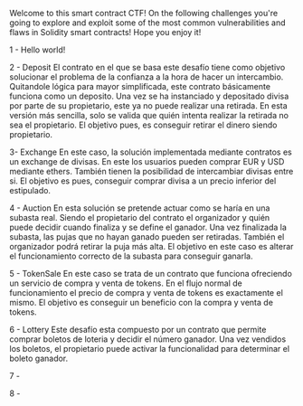 Welcome to this smart contract CTF!
On the following challenges you're going to explore and exploit some of the most common vulnerabilities and flaws in Solidity smart contracts!
Hope you enjoy it!

1 - Hello world!


2 - Deposit
El contrato en el que se basa este desafío tiene como objetivo solucionar el problema de la confianza a la hora de hacer un intercambio.
Quitandole lógica para mayor simplificada, este contrato básicamente funciona como un deposito. Una vez se ha instanciado y depositado
divisa por parte de su propietario, este ya no puede realizar una retirada. En esta versión más sencilla, solo se valida que quién intenta
realizar la retirada no sea el propietario. 
El objetivo pues, es conseguir retirar el dinero siendo propietario.

3- Exchange
En este caso, la solución implementada mediante contratos es un exchange de divisas. En este los usuarios pueden comprar EUR y USD mediante ethers. También tienen la posibilidad de intercambiar divisas entre si.
El objetivo es pues, conseguir comprar divisa a un precio inferior del estipulado.

4 - Auction
En esta solución se pretende actuar como se haría en una subasta real. Siendo el propietario del contrato el organizador y quién puede decidir
cuando finaliza y se define el ganador. Una vez finalizada la subasta, las pujas que no hayan ganado pueden ser retiradas. También el organizador podrá retirar la puja más alta.
El objetivo en este caso es alterar el funcionamiento correcto de la subasta para conseguir ganarla.

5 - TokenSale
En este caso se trata de un contrato que funciona ofreciendo un servicio de compra y venta de tokens. En el flujo normal de funcionamiento el precio de compra y venta de tokens es exactamente el mismo.
El objetivo es conseguir un beneficio con la compra y venta de tokens. 

6 - Lottery
Este desafío esta compuesto por un contrato que permite comprar boletos de loteria y decidir el número ganador. 
Una vez vendidos los boletos, el propietario puede activar la funcionalidad para determinar el boleto ganador.


7 - 

8 -